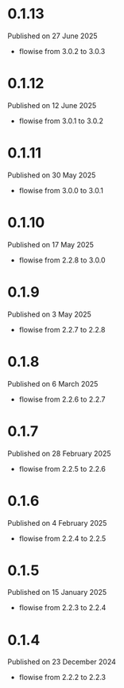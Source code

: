 # 0.1.13

Published on 27 June 2025

- flowise from 3.0.2 to 3.0.3

# 0.1.12

Published on 12 June 2025

- flowise from 3.0.1 to 3.0.2

# 0.1.11

Published on 30 May 2025

- flowise from 3.0.0 to 3.0.1

# 0.1.10

Published on 17 May 2025

- flowise from 2.2.8 to 3.0.0

# 0.1.9

Published on 3 May 2025

- flowise from 2.2.7 to 2.2.8

# 0.1.8

Published on 6 March 2025

- flowise from 2.2.6 to 2.2.7

# 0.1.7

Published on 28 February 2025

- flowise from 2.2.5 to 2.2.6

# 0.1.6

Published on 4 February 2025

- flowise from 2.2.4 to 2.2.5

# 0.1.5

Published on 15 January 2025

- flowise from 2.2.3 to 2.2.4

# 0.1.4

Published on 23 December 2024

- flowise from 2.2.2 to 2.2.3

